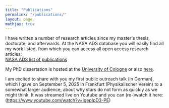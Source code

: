 ```yaml
---
title: "Publications"
permalink: "/publications/"
layout: page
mathjax: true
---
```


I have written a number of research articles since my master's thesis, doctorate, and afterwards. At the NASA ADS database you will easily find all my work listed, from which you can access all open access research articles:  
[NASA ADS list of publications](https://ui.adsabs.harvard.edu/search/fq=%7B!type%3Daqp%20v%3D%24fq_database%7D&fq_database=(database%3Aastronomy%20OR%20database%3Aphysics)&q=%20author%3A"keilmann%2C%20eduard"&sort=date%20desc%2C%20bibcode%20desc&p_=0)  



My PhD dissertation is hosted at the [University of Cologne](https://kups.ub.uni-koeln.de/78534/) or also [here](assets/Dissertation_Eduard_Keilmann_publ_komp.pdf).


I am excited to share with you my first public outreach talk (in German), which I gave on September 5, 2025 in Frankfurt (Physikalischer Verein) to a somewhat larger audience, about why stars do not form as quickly as we might think. It was streamed live on Youtube and you can (re-)watch it here: 
(https://www.youtube.com/watch?v=lgepIpD3-PE)
